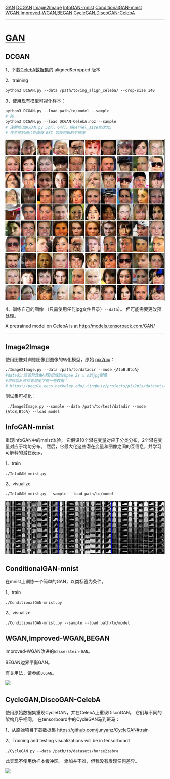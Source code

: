 ﻿[GAN](#GAN)
[DCGAN](##DCGAN)
[Image2Image](##Image2Image)
[InfoGAN-mnist](##InfoGAN-mnist)
[ConditionalGAN-mnist](##ConditionalGAN-mnist)
[WGAN,Improved-WGAN,BEGAN](##WGAN,Improved-WGAN,BEGAN)
[CycleGAN,DiscoGAN-CelebA](##CycleGAN,DiscoGAN-CelebA)

---
# [GAN](https://github.com/tensorpack/tensorpack/blob/master/examples/GAN)
## DCGAN

1、下载[CelebA数据集](http://mmlab.ie.cuhk.edu.hk/projects/CelebA.html)的'aligned&cropped'版本

2、training

```
python3 DCGAN.py --data /path/to/img_align_celeba/ --crop-size 140
```
3、使用现有模型可视化样本：

```python
python3 DCGAN.py --load path/to/model --sample
# 如：
python3 DCGAN.py --load DCGAN-CelebA.npz --sample
# 注需修改DCGAN.py 52行，64行，将kernel_size修改为5
# 在生成的图片界面按 ESC 切换到新的生成图
```
![](../images/DCGAN-CelebA.png)

4、训练自己的图像
（只需使用任何jpg文件目录）`--data`）。 但可能需要更改预处理。

A pretrained model on CelebA is at http://models.tensorpack.com/GAN/

---
## Image2Image
使用图像对训练图像到图像的转化模型，原始 [pix2pix](https://github.com/phillipi/pix2pix)：

```python
./Image2Image.py --data /path/to/datadir --mode {AtoB,BtoA}
#datadir应该包含由A和B组成的shpae 2s x s的jpg图像
#您可以从原作者那里下载一些数据：
# https://people.eecs.berkeley.edu/~tinghuiz/projects/pix2pix/datasets/
```

测试集可视化：

```
 ./Image2Image.py --sample --data /path/to/test/datadir --mode {AtoB,BtoA} --load model
```
## InfoGAN-mnist
重现InfoGAN中的mnist体验。 它假设10个潜在变量对应于分类分布，2个潜在变量对应于均匀分布。 然后，它最大化这些潜在变量和图像之间的互信息，并学习可解释的潜在表示。

1、train
```
./InfoGAN-mnist.py
```
2、visualize

```
./InfoGAN-mnist.py --sample --load path/to/model
```
![](../images/InfoGAN-mnist.png)

## ConditionalGAN-mnist
在mnist上训练一个简单的GAN，以类标签为条件。

1、train

```
./ConditionalGAN-mnist.py
```
2、visualize

```
./ConditionalGAN-mnist.py --sample --load path/to/model
```
## WGAN,Improved-WGAN,BEGAN
Improved-WGAN改进的`Wasserstein-GAN`。

BEGAN边界平衡GAN。

有关用法，请参阅`DCGAN`。

![](https://github.com/tensorpack/tensorpack/blob/master/examples/GAN/demo/BEGAN-CelebA-samples.jpg)

## CycleGAN,DiscoGAN-CelebA
使用原始数据集重现CycleGAN，并在CelebA上重现DiscoGAN。 它们与不同的架构几乎相同。 在tensorboard中的CycleGAN马到斑马：

1、从原始项目下载数据集
https://github.com/junyanz/CycleGAN#train

2、Training and testing visualizations will be in tensorboard

```
./CycleGAN.py --data /path/to/datasets/horse2zebra
```
此实现不使用伪样本缓冲区。
添加并不难，但我没有发现任何差异。

![](https://github.com/tensorpack/tensorpack/blob/master/examples/GAN/demo/CycleGAN-horse2zebra.jpg)
